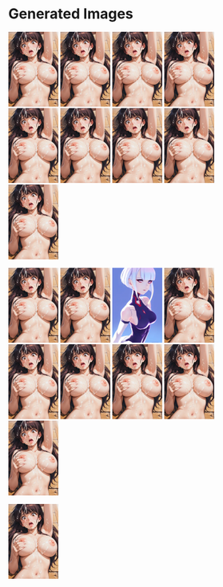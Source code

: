 # Generated Images



<img src="2025_09_26_01_thumb.webp" width="100"/> <img src="2025_09_26_02_thumb.webp" width="100"/> <img src="2025_09_26_03_thumb.webp" width="100"/> <img src="2025_09_26_04_thumb.webp" width="100"/> <img src="2025_09_26_05_thumb.webp" width="100"/> <img src="2025_09_26_06_thumb.webp" width="100"/> <img src="2025_09_26_07_thumb.webp" width="100"/> <img src="2025_09_26_08_thumb.webp" width="100"/> <img src="2025_09_26_09_thumb.webp" width="100"/>

<img src="2025_09_26_10_thumb.webp" width="100"/> <img src="2025_09_26_11_thumb.webp" width="100"/> <img src="2025_09_26_12_thumb.webp" width="100"/> <img src="2025_09_26_13_thumb.webp" width="100"/> <img src="2025_09_26_14_thumb.webp" width="100"/> <img src="2025_09_26_15_thumb.webp" width="100"/> <img src="2025_09_26_16_thumb.webp" width="100"/> <img src="2025_09_26_17_thumb.webp" width="100"/> <img src="2025_09_26_18_thumb.webp" width="100"/>

<img src="2025_09_26_19_thumb.webp" width="100"/>